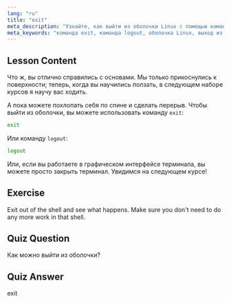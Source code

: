 ```yaml
---
lang: "ru"
title: "exit"
meta_description: "Узнайте, как выйти из оболочки Linux с помощью команд 'exit' или 'logout'. Изучите базовую навигацию по оболочке для начинающих. Начните свой путь в Linux сегодня!"
meta_keywords: "команда exit, команда logout, оболочка Linux, выход из терминала, основы Linux, Linux для начинающих, учебник по Linux"
---
```


## Lesson Content

Что ж, вы отлично справились с основами. Мы только прикоснулись к поверхности; теперь, когда вы научились ползать, в следующем наборе курсов я научу вас ходить.

А пока можете похлопать себя по спине и сделать перерыв. Чтобы выйти из оболочки, вы можете использовать команду `exit`:

```bash
exit
```

Или команду `logout`:

```bash
logout
```

Или, если вы работаете в графическом интерфейсе терминала, вы можете просто закрыть терминал. Увидимся на следующем курсе!

## Exercise

Exit out of the shell and see what happens. Make sure you don't need to do any more work in that shell.

## Quiz Question

Как можно выйти из оболочки?

## Quiz Answer

exit
